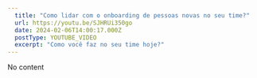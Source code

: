 ```yaml
---
  title: "Como lidar com o onboarding de pessoas novas no seu time?"
  url: https://youtu.be/SJHRUi350go
  date: 2024-02-06T14:00:17.000Z
  postType: YOUTUBE_VIDEO
  excerpt: "Como você faz no seu time hoje?"
---
```

  
  No content
  